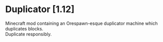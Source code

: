 # Duplicator [1.12]
Minecraft mod containing an Orespawn-esque duplicator machine which duplicates blocks.\
Duplicate responsibly.
